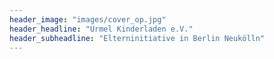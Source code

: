 ```yaml
---
header_image: "images/cover_op.jpg"
header_headline: "Urmel Kinderladen e.V."
header_subheadline: "Elterninitiative in Berlin Neukölln"
---
```

